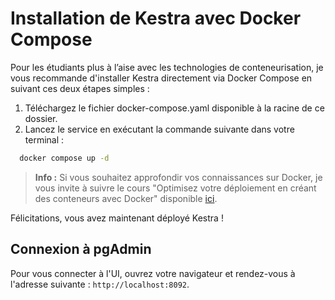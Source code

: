 # Installation de Kestra avec Docker Compose

Pour les étudiants plus à l’aise avec les technologies de conteneurisation, je vous recommande d'installer Kestra directement via Docker Compose en suivant ces deux étapes simples :

1. Téléchargez le fichier docker-compose.yaml disponible à la racine de ce dossier.
1. Lancez le service en exécutant la commande suivante dans votre terminal :
```sh
  docker compose up -d
```

> **Info :** Si vous souhaitez approfondir vos connaissances sur Docker, je vous invite à suivre le cours "Optimisez votre déploiement en créant des conteneurs avec Docker" disponible [ici](https://openclassrooms.com/fr/courses/2035766-optimisez-votre-deploiement-en-creant-des-conteneurs-avec-docker/7539436-tirez-un-maximum-de-ce-cours).


Félicitations, vous avez maintenant déployé Kestra !

## Connexion à pgAdmin

Pour vous connecter à l'UI, ouvrez votre navigateur et rendez-vous à l'adresse suivante : `http://localhost:8092`.
